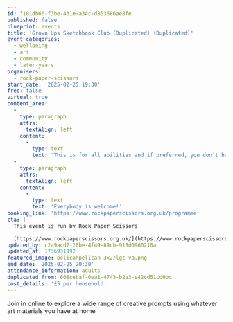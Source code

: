 ```yaml
---
id: f101db66-f3be-431e-a34c-d853686ae8fe
published: false
blueprint: events
title: 'Grown Ups Sketchbook Club (Duplicated) (Duplicated)'
event_categories:
  - wellbeing
  - art
  - community
  - later-years
organisers:
  - rock-paper-scissors
start_date: '2025-02-25 19:30'
free: false
virtual: true
content_area:
  -
    type: paragraph
    attrs:
      textAlign: left
    content:
      -
        type: text
        text: 'This is for all abilities and if preferred, you don’t have to be visible or contribute in any way if you choose. '
  -
    type: paragraph
    attrs:
      textAlign: left
    content:
      -
        type: text
        text: 'Everybody is welcome!'
booking_link: 'https://www.rockpaperscissors.org.uk/programme'
cta: |-
  This event is run by Rock Paper Scissors

  [https://www.rockpaperscissors.org.uk/](https://www.rockpaperscissors.org.uk/)
updated_by: c2a9acd7-26be-4f49-89cb-918d0960210a
updated_at: 1736931992
featured_image: pelicanpelican-3x2/lgc-va.png
end_date: '2025-02-25 20:30'
attendance_information: adults
duplicated_from: 608cebaf-0ea1-4743-b2e3-e42cd51cd0bc
cost_details: '£5 per household'
---
```

Join in online to explore a wide range of creative prompts using whatever art materials you have at home